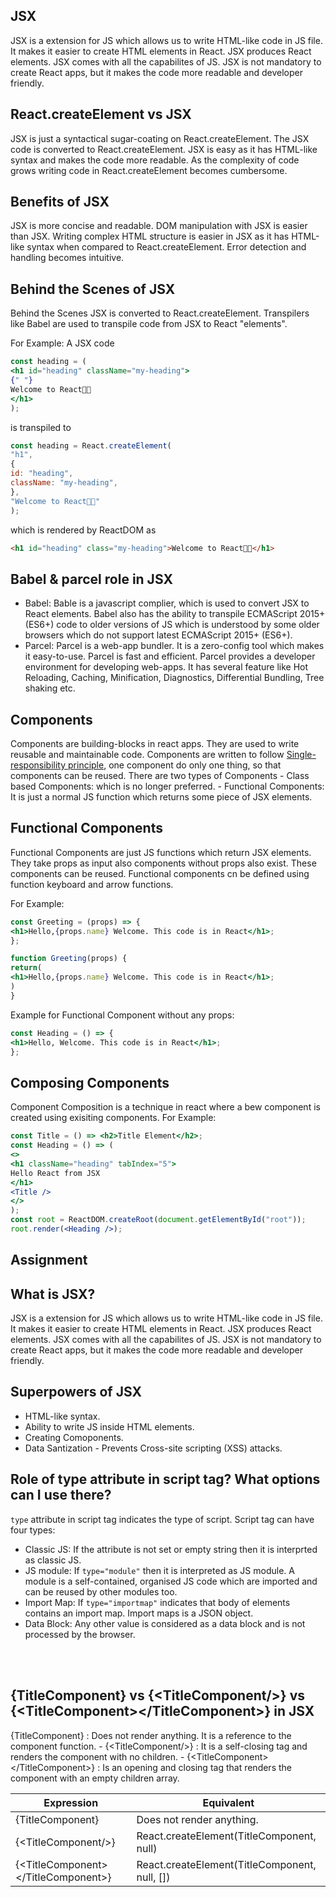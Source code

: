## JSX

JSX is a extension for JS which allows us to write HTML-like code in JS file. It makes it easier to create HTML elements in React. JSX produces React elements. JSX comes with all the capabilites of JS. JSX is not mandatory to create React apps, but it makes the code more readable and developer friendly.

## React.createElement vs JSX

JSX is just a syntactical sugar-coating on React.createElement. The JSX code is converted to React.createElement. JSX is easy as it has HTML-like syntax and makes the code more readable. As the complexity of code grows writing code in React.createElement becomes cumbersome.

## Benefits of JSX

JSX is more concise and readable.
DOM manipulation with JSX is easier than JSX.
Writing complex HTML structure is easier in JSX as it has HTML-like syntax when compared to React.createElement.
Error detection and handling becomes intuitive.

## Behind the Scenes of JSX

  Behind the Scenes JSX is converted to React.createElement. Transpilers like Babel are used to transpile code from JSX to React "elements".

  For Example: A JSX code

  ```jsx
  const heading = (
<h1 id="heading" className="my-heading">
  {" "}
  Welcome to React👩‍🚀
</h1>
  );
  ```

  is transpiled to

  ```jsx
  const heading = React.createElement(
"h1",
{
  id: "heading",
  className: "my-heading",
},
"Welcome to React👩‍🚀"
  );
  ```

  which is rendered by ReactDOM as

  ```html
  <h1 id="heading" class="my-heading">Welcome to React👩‍🚀</h1>
  ```

## Babel & parcel role in JSX

- Babel: Bable is a javascript complier, which is used to convert JSX to React elements. Babel also has the ability to transpile ECMAScript 2015+ (ES6+) code to older versions of JS which is understood by some older browsers which do not support latest ECMAScript 2015+ (ES6+).
- Parcel: Parcel is a web-app bundler. It is a zero-config tool which makes it easy-to-use. Parcel is fast and efficient. Parcel provides a developer environment for developing web-apps. It has several feature like Hot Reloading, Caching, Minification, Diagnostics, Differential Bundling, Tree shaking etc.

## Components

Components are building-blocks in react apps. They are used to write reusable and maintainable code. Components are written to follow [Single-responsibility principle](https://en.wikipedia.org/wiki/Single-responsibility_principle), one component do only one thing, so that components can be reused. There are two types of Components - Class based Components: which is no longer preferred. - Functional Components: It is just a normal JS function which returns some piece of JSX elements.

## Functional Components

Functional Components are just JS functions which return JSX elements. They take props as input also components without props also exist. These components can be reused. Functional components cn be defined using function keyboard and arrow functions.

For Example:

  ```jsx
  const Greeting = (props) => {
<h1>Hello,{props.name} Welcome. This code is in React</h1>;
  };
  ```

  ```jsx
  function Greeting(props) {
return(
<h1>Hello,{props.name} Welcome. This code is in React</h1>;
)
  }
  ```

  Example for Functional Component without any props:

  ```jsx
  const Heading = () => {
<h1>Hello, Welcome. This code is in React</h1>;
  };
  ```

## Composing Components
  Component Composition is a technique in react where a bew component is created using exisiting components. For Example:
  ```jsx
  const Title = () => <h2>Title Element</h2>;
  const Heading = () => (
<>
  <h1 className="heading" tabIndex="5">
Hello React from JSX
  </h1>
  <Title />
</>
  );
  const root = ReactDOM.createRoot(document.getElementById("root"));
  root.render(<Heading />);
  ```

## Assignment

## What is JSX?

JSX is a extension for JS which allows us to write HTML-like code in JS file. It makes it easier to create HTML elements in React. JSX produces React elements. JSX comes with all the capabilites of JS. JSX is not mandatory to create React apps, but it makes the code more readable and developer friendly.

## Superpowers of JSX

- HTML-like syntax.
- Ability to write JS inside HTML elements.
- Creating Comoponents.
- Data Santization - Prevents Cross-site scripting (XSS) attacks.


## Role of type attribute in script tag? What options can I use there?

`type` attribute in script tag indicates the type of script. Script tag can have four types:

- Classic JS: If the attribute is not set or empty string then it is interprted as classic JS.
- JS module: If `type="module"` then it is interpreted as JS module. A module is a self-contained, organised JS code which are imported and can be reused by other modules too.
- Import Map: If `type="importmap"` indicates that body of elements contains an import map. Import maps is a JSON object.
- Data Block: Any other value is considered as a data block and is not processed by the browser.
<br>
<br>

## {TitleComponent} vs {&lt;TitleComponent/&gt;} vs {&lt;TitleComponent&gt;&lt;/TitleComponent&gt;} in JSX 
{TitleComponent} : Does not render anything. It is a reference to the component function. - {&lt;TitleComponent/&gt;} : It is a self-closing tag and renders the component with no children. - {&lt;TitleComponent&gt;&lt;/TitleComponent&gt;} : Is an opening and closing tag that renders the component with an empty children array.
 
  | Expression | Equivalent |
  |-------------------------------------|-----------------------------------------------|
  | {TitleComponent} | Does not render anything. |
  | {&lt;TitleComponent/&gt;} | React.createElement(TitleComponent, null) |
  | {&lt;TitleComponent&gt;&lt;/TitleComponent&gt;} | React.createElement(TitleComponent, null, []) |
